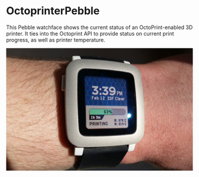 # OctoprinterPebble

This Pebble watchface shows the current status of an OctoPrint-enabled 3D printer. It ties into the Octoprint API to provide status on current print progress, as well as printer temperature.

![Example photo](https://raw.githubusercontent.com/dieki-n/OctoprinterPebble/master/wU5Akhx.jpg)
